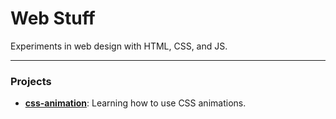 # Web Stuff
Experiments in web design with HTML, CSS, and JS.

---

### Projects
- **[css-animation](css-animation)**: Learning how to use CSS animations.